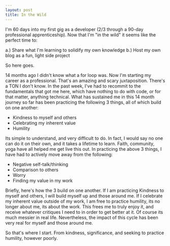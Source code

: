 ```yaml
---
layout: post
title: In the Wild
---
```


I'm 60 days into my first gig as a developer (2/3 through a 90-day professional apprenticeship). Now that I'm "in the wild" it seems like the perfect time to:

a.) Share what I'm learning to solidify my own knowledge
b.) Host my own blog as a fun, light side project

So here goes.

14 months ago I didn't know what a for loop was. Now I'm starting my career as a professional. That's an amazing and scary juxtaposition. There's a TON I don't know. In the past week, I've had to recommit to the fundamentals that got me here, which have nothing to do with code, or for that matter, anything technical. What has sustained me in this 14 month journey so far has been practicing the following 3 things, all of which build on one another:
<ul>
  <li>Kindness to myself and others</li>
  <li>Celebrating my inherent value</li>
  <li>Humility</li>
</ul>

Its simple to understand, and very difficult to do. In fact, I would say no one can do it on their own, and it takes a lifetime to learn. Faith, community, yoga have all helped me get live this out. In practicing the above 3 things, I have had to actively move away from the following:

<ul>
  <li>Negative self-talk/thinking</li>
  <li>Comparison to others</li>
  <li>Worry</li>
  <li>Finding my value in my work</li>
</ul>

Briefly, here's how the 3 build on one another. If I am practicing Kindness to myself and others, I will build myself up and those around me. If I celebrate my inherent value outside of my work, I am free to practice humility, its no longer about me, its about the work. This frees me to truly enjoy it, and receive whatever critiques I need to in order to get better at it. Of course its much messier in real life. Nevertheless, the impact of this cycle has been very real for myself and those around me.

So that's where I start. From kindness, significance, and seeking to practice humility, however poorly.
